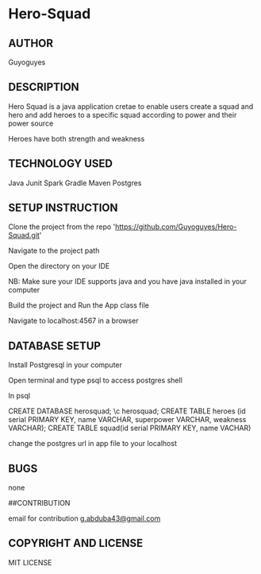 # Hero-Squad

## AUTHOR

Guyoguyes

## DESCRIPTION

Hero Squad is a java application cretae to enable users create a squad and hero and add heroes to a specific squad according to power 
and their power source

Heroes have both strength and weakness

## TECHNOLOGY USED

Java
Junit
Spark
Gradle
Maven 
Postgres

## SETUP INSTRUCTION

Clone the project from the repo 'https://github.com/Guyoguyes/Hero-Squad.git'

Navigate to the project path 

Open the directory on your IDE

NB: Make sure your IDE supports java and you have java installed in your computer

Build the project and Run the App class file

Navigate to localhost:4567 in a browser

## DATABASE SETUP

Install Postgresql in your computer

Open terminal and type psql to access postgres shell

In psql

CREATE DATABASE herosquad;
\c herosquad;
CREATE TABLE heroes (id serial PRIMARY KEY, name VARCHAR, superpower VARCHAR, weakness VARCHAR);
CREATE TABLE squad(id serial PRIMARY KEY, name VACHAR)

change the postgres url in app file to your localhost

## BUGS

none

##CONTRIBUTION

email for contribution g.abduba43@gmail.com

## COPYRIGHT AND LICENSE
MIT LICENSE
